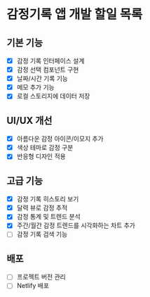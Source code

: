 # 감정기록 앱 개발 할일 목록

## 기본 기능
- [x] 감정 기록 인터페이스 설계
- [x] 감정 선택 컴포넌트 구현
- [x] 날짜/시간 기록 기능
- [x] 메모 추가 기능
- [x] 로컬 스토리지에 데이터 저장

## UI/UX 개선
- [x] 아름다운 감정 아이콘/이모지 추가
- [x] 색상 테마로 감정 구분
- [x] 반응형 디자인 적용

## 고급 기능
- [x] 감정 기록 히스토리 보기
- [x] 달력 뷰로 감정 추적
- [x] 감정 통계 및 트렌드 분석
- [x] 주간/월간 감정 트렌드를 시각화하는 차트 추가
- [ ] 감정 기록 검색 기능

## 배포
- [ ] 프로젝트 버전 관리
- [ ] Netlify 배포
